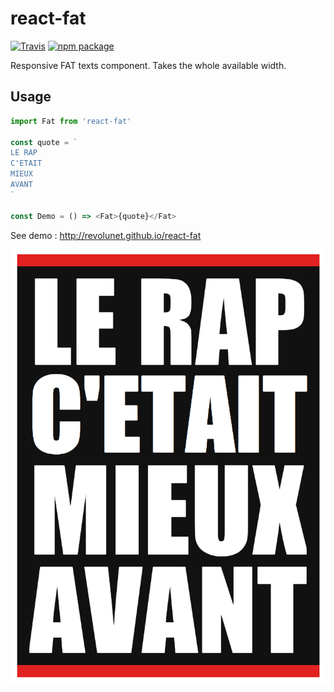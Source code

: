 # react-fat

[![Travis][build-badge]][build]
[![npm package][npm-badge]][npm]

Responsive FAT texts component. Takes the whole available width.


## Usage

```js
import Fat from 'react-fat'

const quote = `
LE RAP
C'ETAIT
MIEUX
AVANT
`

const Demo = () => <Fat>{quote}</Fat>

```

See demo : http://revolunet.github.io/react-fat

![demo](./demo.png)

[build-badge]: https://img.shields.io/travis/user/repo/master.png?style=flat-square
[build]: https://travis-ci.org/user/repo

[npm-badge]: https://img.shields.io/npm/v/npm-package.png?style=flat-square
[npm]: https://www.npmjs.org/package/npm-package
